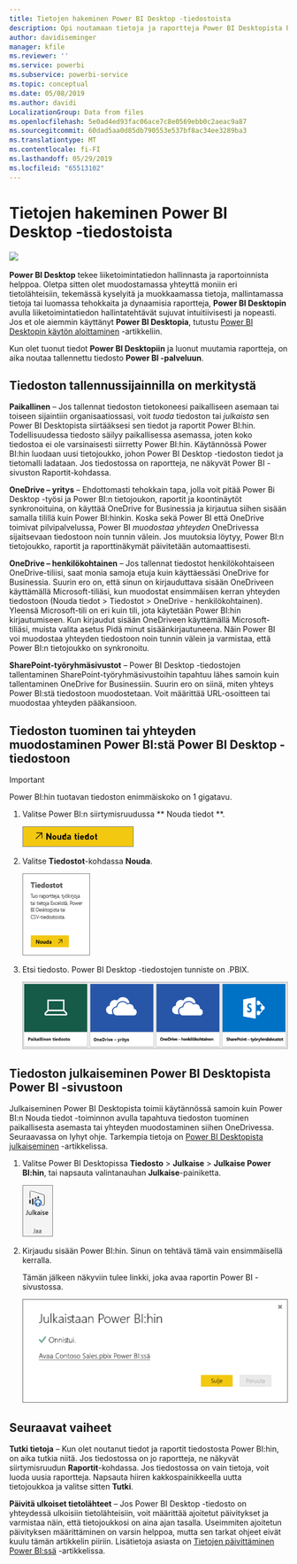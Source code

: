 ```yaml
---
title: Tietojen hakeminen Power BI Desktop -tiedostoista
description: Opi noutamaan tietoja ja raportteja Power BI Desktopista Power BI:hin
author: davidiseminger
manager: kfile
ms.reviewer: ''
ms.service: powerbi
ms.subservice: powerbi-service
ms.topic: conceptual
ms.date: 05/08/2019
ms.author: davidi
LocalizationGroup: Data from files
ms.openlocfilehash: 5e0ad4ed93fac06ace7c8e0569ebb0c2aeac9a87
ms.sourcegitcommit: 60dad5aa0d85db790553e537bf8ac34ee3289ba3
ms.translationtype: MT
ms.contentlocale: fi-FI
ms.lasthandoff: 05/29/2019
ms.locfileid: "65513102"
---
```

# <a name="get-data-from-power-bi-desktop-files"></a>Tietojen hakeminen Power BI Desktop -tiedostoista
![](media/service-desktop-files/pbid_file_icon.png)

**Power BI Desktop** tekee liiketoimintatiedon hallinnasta ja raportoinnista helppoa. Oletpa sitten olet muodostamassa yhteyttä moniin eri tietolähteisiin, tekemässä kyselyitä ja muokkaamassa tietoja, mallintamassa tietoja tai luomassa tehokkaita ja dynaamisia raportteja, **Power BI Desktopin** avulla liiketoimintatiedon hallintatehtävät sujuvat intuitiivisesti ja nopeasti. Jos et ole aiemmin käyttänyt **Power BI Desktopia**, tutustu [Power BI Desktopin käytön aloittaminen](desktop-getting-started.md) -artikkeliin.

Kun olet tuonut tiedot **Power BI Desktopiin** ja luonut muutamia raportteja, on aika noutaa tallennettu tiedosto **Power BI -palveluun**.

## <a name="where-your-file-is-saved-makes-a-difference"></a>Tiedoston tallennussijainnilla on merkitystä
**Paikallinen** – Jos tallennat tiedoston tietokoneesi paikalliseen asemaan tai toiseen sijaintiin organisaatiossasi, voit *tuoda* tiedoston tai *julkaista* sen Power BI Desktopista siirtääksesi sen tiedot ja raportit Power BI:hin. Todellisuudessa tiedosto säilyy paikallisessa asemassa, joten koko tiedostoa ei ole varsinaisesti siirretty Power BI:hin. Käytännössä Power BI:hin luodaan uusi tietojoukko, johon Power BI Desktop -tiedoston tiedot ja tietomalli ladataan. Jos tiedostossa on raportteja, ne näkyvät Power BI -sivuston Raportit-kohdassa.

**OneDrive – yritys** – Ehdottomasti tehokkain tapa, jolla voit pitää Power Bi Desktop -työsi ja Power BI:n tietojoukon, raportit ja koontinäytöt synkronoituina, on käyttää OneDrive for Businessia ja kirjautua siihen sisään samalla tilillä kuin Power BI:hinkin. Koska sekä Power BI että OneDrive toimivat pilvipalvelussa, Power BI *muodostaa yhteyden* OneDrivessa sijaitsevaan tiedostoon noin tunnin välein. Jos muutoksia löytyy, Power BI:n tietojoukko, raportit ja raporttinäkymät päivitetään automaattisesti.

**OneDrive – henkilökohtainen** – Jos tallennat tiedostot henkilökohtaiseen OneDrive-tiliisi, saat monia samoja etuja kuin käyttäessäsi OneDrive for Businessia. Suurin ero on, että sinun on kirjauduttava sisään OneDriveen käyttämällä Microsoft-tiliäsi, kun muodostat ensimmäisen kerran yhteyden tiedostoon (Nouda tiedot > Tiedostot > OneDrive - henkilökohtainen). Yleensä Microsoft-tili on eri kuin tili, jota käytetään Power BI:hin kirjautumiseen. Kun kirjaudut sisään OneDriveen käyttämällä Microsoft-tiliäsi, muista valita asetus Pidä minut sisäänkirjautuneena. Näin Power BI voi muodostaa yhteyden tiedostoon noin tunnin välein ja varmistaa, että Power BI:n tietojoukko on synkronoitu.

**SharePoint-työryhmäsivustot** – Power BI Desktop -tiedostojen tallentaminen SharePoint-työryhmäsivustoihin tapahtuu lähes samoin kuin tallentaminen OneDrive for Businessiin. Suurin ero on siinä, miten yhteys Power BI:stä tiedostoon muodostetaan. Voit määrittää URL-osoitteen tai muodostaa yhteyden pääkansioon.

## <a name="import-or-connect-to-a-power-bi-desktop-file-from-power-bi"></a>Tiedoston tuominen tai yhteyden muodostaminen Power BI:stä Power BI Desktop -tiedostoon
>[!IMPORTANT]
>Power BI:hin tuotavan tiedoston enimmäiskoko on 1 gigatavu.

1. Valitse Power BI:n siirtymisruudussa ** Nouda tiedot **.
   
   ![](media/service-desktop-files/pbid_get_data_button.png)
2. Valitse **Tiedostot**-kohdassa **Nouda**.
   
   ![](media/service-desktop-files/pbid_files_get.png)
3. Etsi tiedosto. Power BI Desktop -tiedostojen tunniste on .PBIX.
   
   ![](media/service-desktop-files/pbid_find_your_file.png)

## <a name="publish-a-file-from-power-bi-desktop-to-your-power-bi-site"></a>Tiedoston julkaiseminen Power BI Desktopista Power BI -sivustoon
Julkaiseminen Power BI Desktopista toimii käytännössä samoin kuin Power BI:n Nouda tiedot -toiminnon avulla tapahtuva tiedoston tuominen paikallisesta asemasta tai yhteyden muodostaminen siihen OneDrivessa.  Seuraavassa on lyhyt ohje. Tarkempia tietoja on [Power BI Desktopista julkaiseminen](desktop-upload-desktop-files.md) -artikkelissa.

1. Valitse Power BI Desktopissa **Tiedosto** > **Julkaise** > **Julkaise Power BI:hin**, tai napsauta valintanauhan **Julkaise**-painiketta.
   
   ![](media/service-desktop-files/pbid_publish.png)
2. Kirjaudu sisään Power BI:hin. Sinun on tehtävä tämä vain ensimmäisellä kerralla.
   
   Tämän jälkeen näkyviin tulee linkki, joka avaa raportin Power BI -sivustossa.
   
   ![](media/service-desktop-files/pbid_publishing.png)

## <a name="next-steps"></a>Seuraavat vaiheet
**Tutki tietoja** – Kun olet noutanut tiedot ja raportit tiedostosta Power BI:hin, on aika tutkia niitä. Jos tiedostossa on jo raportteja, ne näkyvät siirtymisruudun **Raportit**-kohdassa. Jos tiedostossa on vain tietoja, voit luoda uusia raportteja. Napsauta hiiren kakkospainikkeella uutta tietojoukkoa ja valitse sitten **Tutki**.

**Päivitä ulkoiset tietolähteet** – Jos Power BI Desktop -tiedosto on yhteydessä ulkoisiin tietolähteisiin, voit määrittää ajoitetut päivitykset ja varmistaa näin, että tietojoukkosi on aina ajan tasalla. Useimmiten ajoitetun päivityksen määrittäminen on varsin helppoa, mutta sen tarkat ohjeet eivät kuulu tämän artikkelin piiriin. Lisätietoja asiasta on [Tietojen päivittäminen Power BI:ssä](refresh-data.md) -artikkelissa.

